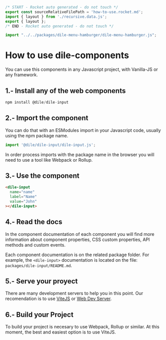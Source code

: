 ```js server
/* START - Rocket auto generated - do not touch */
export const sourceRelativeFilePath = 'how-to-use.rocket.md';
import { layout } from './recursive.data.js';
export { layout };
/* END - Rocket auto generated - do not touch */
```

```js script
import "../../packages/dile-menu-hamburger/dile-menu-hamburger.js";
```

# How to use dile-components

You can use this components in any Javascript project, with Vanilla-JS or any framework.

## 1.- Install any of the web components

```javascript
npm install @dile/dile-input
```

## 2.- Import the component

You can do that with an ESModules import in your Javascript code, usually using the npm package name. 

```javascript
import '@dile/dile-input/dile-input.js';
```

In order process imports with the package name in the browser you will need to use a tool like Webpack or Rollup. 

## 3.- Use the component

```html
<dile-input
  name="name"
  label="Name"
  value="John"
></dile-input>
```

## 4.- Read the docs

In the component documentation of each component you will find more information about component properties, CSS custom properties, API methods and custom events.

Each component documentation is on the related package folder. For example, the ```<dile-input>``` documentation is located on  the file:  ```packages/dile-input/README.md```. 

## 5.- Serve your proyect

There are many development servers to help you in this point. Our recomendation is to use [ViteJS](https://vitejs.dev/) or [Web Dev Server](https://modern-web.dev/docs/dev-server/overview/). 

## 6.- Build your Project

To build your project is necesary to use Webpack, Rollup or similar. At this moment, the best and easiest option is to use ViteJS.